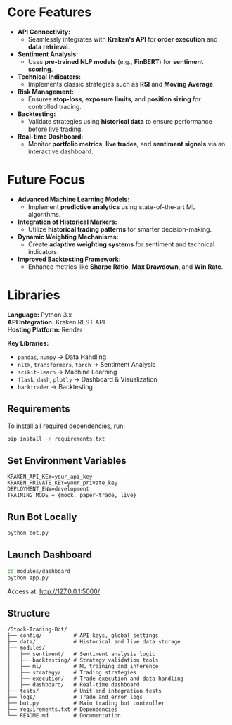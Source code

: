 
#   Core Features
- **API Connectivity:**  
   - Seamlessly integrates with **Kraken's API** for **order execution** and **data retrieval**.
- **Sentiment Analysis:**  
   - Uses **pre-trained NLP models** (e.g., **FinBERT**) for **sentiment scoring**.
- **Technical Indicators:**  
   - Implements classic strategies such as **RSI** and **Moving Average**.
- **Risk Management:**  
   - Ensures **stop-loss**, **exposure limits**, and **position sizing** for controlled trading.
- **Backtesting:**  
   - Validate strategies using **historical data** to ensure performance before live trading.
- **Real-time Dashboard:**  
   - Monitor **portfolio metrics**, **live trades**, and **sentiment signals** via an interactive dashboard.
#  Future Focus
- **Advanced Machine Learning Models:**  
   - Implement **predictive analytics** using state-of-the-art ML algorithms.
- **Integration of Historical Markers:**  
   - Utilize **historical trading patterns** for smarter decision-making.
- **Dynamic Weighting Mechanisms:**  
   - Create **adaptive weighting systems** for sentiment and technical indicators.
- **Improved Backtesting Framework:**  
   - Enhance metrics like **Sharpe Ratio**, **Max Drawdown**, and **Win Rate**.
#   Libraries
**Language:** Python 3.x  
**API Integration:** Kraken REST API  
**Hosting Platform:** Render

**Key Libraries:**  
-  `pandas`, `numpy` → Data Handling  
-  `nltk`, `transformers`, `torch` → Sentiment Analysis  
-  `scikit-learn` → Machine Learning  
-  `flask`, `dash`, `plotly` → Dashboard & Visualization  
-  `backtrader` → Backtesting
  
## Requirements
To install all required dependencies, run:
```bash
pip install -r requirements.txt
```

## Set Environment Variables
```plaintext
KRAKEN_API_KEY=your_api_key
KRAKEN_PRIVATE_KEY=your_private_key
DEPLOYMENT_ENV=development
TRAINING_MODE = {mock, paper-trade, live}
```

## Run Bot Locally
```bash
python bot.py
```

## Launch Dashboard
```bash
cd modules/dashboard
python app.py
```
Access at: http://127.0.0.1:5000/



## Structure
```text
/Stock-Trading-Bot/
├── config/          # API keys, global settings
├── data/            # Historical and live data storage
├── modules/         
│   ├── sentiment/   # Sentiment analysis logic
│   ├── backtesting/ # Strategy validation tools
│   ├── ml/          # ML training and inference
│   ├── strategy/    # Trading strategies
│   ├── execution/   # Trade execution and data handling
│   ├── dashboard/   # Real-time dashboard
├── tests/           # Unit and integration tests
├── logs/            # Trade and error logs
├── bot.py           # Main trading bot controller
├── requirements.txt # Dependencies
└── README.md        # Documentation
```



